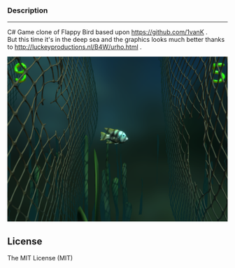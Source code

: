 
### Description
-----------------------------------------------------------------------------------
C# Game clone of Flappy Bird based upon https://github.com/1vanK .\
But this time it's in the deep sea and the graphics looks much better thanks to http://luckeyproductions.nl/B4W/urho.html  .

![alt tag](screenshots/Screenshot_FlappyUrho_2021-03-05-14-36-00.png)


License
-----------------------------------------------------------------------------------
The MIT License (MIT)










